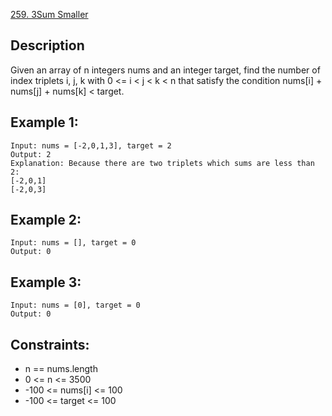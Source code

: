 [259. 3Sum Smaller](https://leetcode.cn/problems/3sum-smaller/)

## Description
Given an array of n integers nums and an integer target, find the number of index triplets i, j, k with 0 <= i < j < k < n that satisfy the condition nums[i] + nums[j] + nums[k] < target.

## Example 1:
```
Input: nums = [-2,0,1,3], target = 2
Output: 2
Explanation: Because there are two triplets which sums are less than 2:
[-2,0,1]
[-2,0,3]
```

## Example 2:
```
Input: nums = [], target = 0
Output: 0
```

## Example 3:
```
Input: nums = [0], target = 0
Output: 0
```

## Constraints:
* n == nums.length
* 0 <= n <= 3500
* -100 <= nums[i] <= 100
* -100 <= target <= 100
